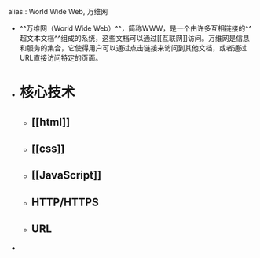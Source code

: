alias:: World Wide Web, 万维网

- ^^万维网（World Wide Web）^^，简称WWW，是一个由许多互相链接的^^超文本文档^^组成的系统，这些文档可以通过[[互联网]]访问。万维网是信息和服务的集合，它使得用户可以通过点击链接来访问到其他文档，或者通过URL直接访问特定的页面。
- # 核心技术
	- ## [[html]]
	- ## [[css]]
	- ## [[JavaScript]]
	- ## HTTP/HTTPS
	- ## URL
-